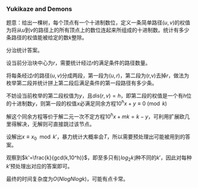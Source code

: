 ### Yukikaze and Demons

题意：给出一棵树，每个顶点有一个十进制数位，定义一条简单路径$(u,v)$的权值为将从$u$到$v$的路径上的所有顶点上的数位连起来所组成的十进制数。统计有多少条路径的权值能被给定的数$k$整除。

分治统计答案。

设当前分治块中心为$r$，需要统计经过$r$的满足条件的路径数量。

将每条经过$r$的路径$(u,v)$分成两段，第一段为$(u,r)$，第二段为(r,v)去掉$r$，做法为枚举第二段并统计拼上第二段后满足条件的第一段路径有多少条。

不妨设当前枚举的第二段权值为$y$，且$dis(r,v)=h$，即第二段的权值是一个有$h$位的十进制数$y$，则第一段的权值$x$必满足同余方程$10^hx + y \equiv 0 \pmod k$

解这个同余方程等价于解二元一次不定方程$10^hx+mk=k-y$，可利用扩展欧几里得解决，无解则可直接跳过该节点。

设解出$x \equiv x_0 \mod k'$，暴力统计大概率会$T$，所以需要预处理出可能被用到的答案。

观察到$k'=\frac{k}{gcd(k,10^h)}$，即至多只有$\lfloor log_2k \rfloor$种不同的$k'$，因此对每种$k'$预处理出对应的答案即可。

最终的时间复杂度为$O(NlogNlogk)$，可能有点卡常。